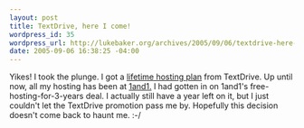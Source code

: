 ```yaml
--- 
layout: post
title: TextDrive, here I come!
wordpress_id: 35
wordpress_url: http://lukebaker.org/archives/2005/09/06/textdrive-here-i-come/
date: 2005-09-06 16:38:25 -04:00
---
```

Yikes!  I took the plunge.  I got a <a href="http://textdrive.com/vc3/">lifetime hosting plan</a> from TextDrive.  Up until now, all my hosting has been at <a href="http://www.1and1.com/">1and1.</a>  I had gotten in on 1and1's free-hosting-for-3-years deal.  I actually still have a year left on it, but I just couldn't let the TextDrive promotion pass me by.  Hopefully this decision doesn't come back to haunt me. :-/
